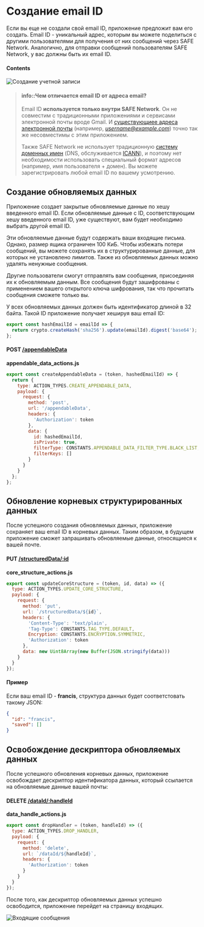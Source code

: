 # Создание email ID

Если вы еще не создали свой email ID, приложение предложит вам его создать. Email ID - уникальный адрес, которым вы можете поделиться с другими пользователями для получения от них сообщений через SAFE Network. Аналогично, для отправки сообщений пользователям SAFE Network, у вас должны быть их email ID.

#### Contents

<!-- toc -->

![Создание учетной записи](/assets/create-account-page.png)

> #### info::Чем отличается email ID от адреса email?
>
> Email ID **используется только внутри SAFE Network**. Он не совместим с традиционными приложениями и сервисами электронной почты вроде Gmail. И [существующиее адреса электронной почты](https://ru.wikipedia.org/wiki/Адрес_электронной_почты) (например, *username@example.com*) точно так же несовместимы с этим приложением.
>
> Также SAFE Network не использует традиционную [систему доменных имен](https://ru.wikipedia.org/wiki/DNS) (DNS, обслуживается [ICANN](https://ru.wikipedia.org/wiki/ICANN)), и поэтому нет необходимости использовать специальный формат адресов (например, имя пользователя + домен). Вы можете зарегистрировать любой email ID по вашему усмотрению.

## Создание обновляемых данных

Приложение создает закрытые обновляемые данные по хешу введенного email ID. Если обновляемые данные с ID, соответствующим хешу введенного email ID, уже существуют, вам будет необходимо выбрать другой email ID.

Эти обновляемые данные будут содержать ваши входящие письма. Однако, размер ящика ограничен 100 КиБ. Чтобы избежать потери сообщений, вы можете сохранять их в структурированные данные, для которых не установлено лимитов. Также из обновляемых данных можно удалять ненужные сообщения.

Другие пользователи смогут отправлять вам сообщения, присоединяя их к обновляемым данным. Все сообщения будут зашифрованы с применением вашего открытого ключа шифрования, так что прочитать сообщения сможете только вы.

У всех обновляемых данных должен быть идентификатор длиной в 32 байта. Такой ID приложение получает хешируя ваш email ID:

```js
export const hashEmailId = emailId => {
  return crypto.createHash('sha256').update(emailId).digest('base64');
};
```

#### POST [/appendableData](https://github.com/maidsafe/rfcs/blob/master/text/0042-launcher-api-v0.6/api/appendable_data.md#create)

**appendable_data_actions.js**

```js
export const createAppendableData = (token, hashedEmailId) => {
  return {
    type: ACTION_TYPES.CREATE_APPENDABLE_DATA,
    payload: {
      request: {
        method: 'post',
        url: '/appendableData',
        headers: {
          'Authorization': token
        },
        data: {
          id: hashedEmailId,
          isPrivate: true,
          filterType: CONSTANTS.APPENDABLE_DATA_FILTER_TYPE.BLACK_LIST,
          filterKeys: []
        }
      }
    }
  };
};
```

## Обновление корневых структурированных данных

После успешного создания обновляемых данных, приложение сохраняет ваш email ID в корневых данных. Таким образом, в будущем приложение сможет запрашивать обновляемые данные, относящиеся к вашей почте.

#### PUT [/structuredData/:id](https://github.com/maidsafe/rfcs/blob/master/text/0042-launcher-api-v0.6/api/structured_data.md#update-structured-data)

**core_structure_actions.js**

```js
export const updateCoreStructure = (token, id, data) => ({
  type: ACTION_TYPES.UPDATE_CORE_STRUCTURE,
  payload: {
    request: {
      method: 'put',
      url: `/structuredData/${id}`,
      headers: {
        'Content-Type': 'text/plain',
        'Tag-Type': CONSTANTS.TAG_TYPE.DEFAULT,
        Encryption: CONSTANTS.ENCRYPTION.SYMMETRIC,
        'Authorization': token
      },
      data: new Uint8Array(new Buffer(JSON.stringify(data)))
    }
  }
});
```

#### Пример

Если ваш email ID - **francis**, структура данных будет соответстовать такому JSON:

```json
{
  "id": "francis",
  "saved": []
}
```

## Освобождение дескриптора обновляемых данных

После успешного обновления корневых данных, приложение освобождает дескриптор идентификатора данных, который ссылается на обновляемые данные вашей почты:

#### DELETE [/dataId/:handleId](https://github.com/maidsafe/rfcs/blob/master/text/0042-launcher-api-v0.6/api/appendable_data.md#drop-handle)

**data_handle_actions.js**

```js
export const dropHandler = (token, handleId) => ({
  type: ACTION_TYPES.DROP_HANDLER,
  payload: {
    request: {
      method: 'delete',
      url: `/dataId/${handleId}`,
      headers: {
        'Authorization': token
      }
    }
  }
});
```

После того, как дескриптор обновляемых данных успешно освободится, приложение перейдет на страницу входящих.

![Входящие сообщения](/assets/inbox-page.png)
